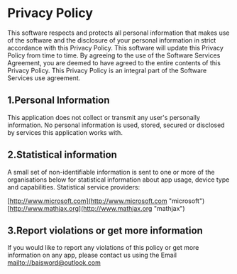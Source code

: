 # Privacy Policy

This software respects and protects all personal information that makes use of the software and the disclosure of your personal information in strict accordance with this Privacy Policy. This software will update this Privacy Policy from time to time. By agreeing to the use of the Software Services Agreement, you are deemed to have agreed to the entire contents of this Privacy Policy. This Privacy Policy is an integral part of the Software Services use agreement.

## 1.Personal Information

This application does not collect or transmit any user's personally information. No personal information is used, stored, secured or disclosed by services this application works with.

## 2.Statistical information

A small set of non-identifiable information is sent to one or more of the organisations below for statistical information about app usage, device type and capabilities. Statistical service providers:

[http://www.microsoft.com](http://www.microsoft.com "microsoft")
[http://www.mathjax.org](http://www.mathjax.org "mathjax")

## 3.Report violations or get more information

If you would like to report any violations of this policy or get more information on any app, please contact us using the Email [mailto://baisword@outlook.com](mailto://baisword@outlook.com)
